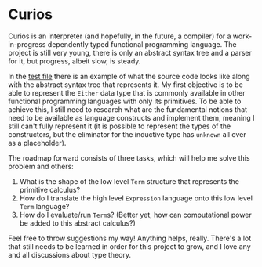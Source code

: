 # Curios

Curios is an interpreter (and hopefully, in the future, a compiler) for a work-in-progress dependently typed functional programming language. The project is still very young, there is only an abstract syntax tree and a parser for it, but progress, albeit slow, is steady.

In the [test file](https://github.com/valmirjunior0088/curios/blob/master/test/Spec.hs) there is an example of what the source code looks like along with the abstract syntax tree that represents it. My first objective is to be able to represent the `Either` data type that is commonly available in other functional programming languages with only its primitives. To be able to achieve this, I still need to research what are the fundamental notions that need to be available as language constructs and implement them, meaning I still can't fully represent it (it is possible to represent the types of the constructors, but the eliminator for the inductive type has `unknown` all over as a placeholder).

The roadmap forward consists of three tasks, which will help me solve this problem and others:
1. What is the shape of the low level `Term` structure that represents the primitive calculus?
2. How do I translate the high level `Expression` language onto this low level `Term` language?
3. How do I evaluate/run `Term`s? (Better yet, how can computational power be added to this abstract calculus?)

Feel free to throw suggestions my way! Anything helps, really. There's a lot that still needs to be learned in order for this project to grow, and I love any and all discussions about type theory.